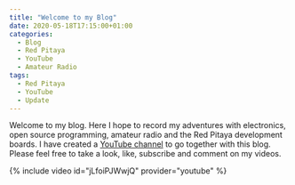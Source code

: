 ```yaml
---
title: "Welcome to my Blog"
date: 2020-05-18T17:15:00+01:00
categories:
  - Blog
  - Red Pitaya
  - YouTube
  - Amateur Radio
tags:
  - Red Pitaya
  - YouTube
  - Update
---
```


Welcome to my blog. Here I hope to record my adventures with electronics, open source programming, amateur radio and the Red Pitaya development boards.
I have created a [YouTube channel](https://www.youtube.com/channel/UCgw-p_E2i3nQuJ85uvOskqA) to go together with this blog. Please feel free to take a look, like, subscribe and comment on my videos.

{% include video id="jLfoiPJWwjQ" provider="youtube" %}
